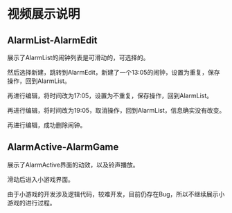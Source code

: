 # 视频展示说明

## AlarmList-AlarmEdit

展示了AlarmList的闹钟列表是可滑动的，可选择的。

然后选择新建，跳转到AlarmEdit，新建了一个13:05的闹钟，设置为重复，保存操作，回到AlarmList。

再进行编辑，将时间改为17:05，设置为不重复，保存操作，回到AlarmList。

再进行编辑，将时间改为19:05，取消操作，回到AlarmList，信息确实没有改变。

再进行编辑，成功删除闹钟。



## AlarmActive-AlarmGame

展示了AlarmActive界面的动效，以及铃声播放。

滑动后进入小游戏界面。

由于小游戏的开发涉及逻辑代码，较难开发，目前仍存在Bug，所以不继续展示小游戏的进行过程。